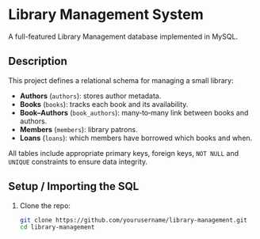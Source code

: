 # Library Management System

A full-featured Library Management database implemented in MySQL.

## Description

This project defines a relational schema for managing a small library:

- **Authors** (`authors`): stores author metadata.  
- **Books** (`books`): tracks each book and its availability.  
- **Book–Authors** (`book_authors`): many‑to‑many link between books and authors.  
- **Members** (`members`): library patrons.  
- **Loans** (`loans`): which members have borrowed which books and when.

All tables include appropriate primary keys, foreign keys, `NOT NULL` and `UNIQUE` constraints to ensure data integrity.

## Setup / Importing the SQL

1. Clone the repo:

   ```bash
   git clone https://github.com/yourusername/library-management.git
   cd library-management
